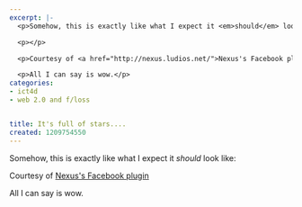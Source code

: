 ```yaml
---
excerpt: |-
  <p>Somehow, this is exactly like what I expect it <em>should</em> look like:</p>

  <p></p>

  <p>Courtesy of <a href="http://nexus.ludios.net/">Nexus's Facebook plugin</a></p>

  <p>All I can say is wow.</p>
categories:
- ict4d
- web 2.0 and f/loss


title: It's full of stars....
created: 1209754550
---
```

<p>Somehow, this is exactly like what I expect it <em>should</em> look like:</p>

<p></p>

<p>Courtesy of <a href="http://nexus.ludios.net/">Nexus's Facebook plugin</a></p>

<p>All I can say is wow.</p>
